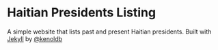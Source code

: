 # Haitian Presidents Listing
A simple website that lists past and present Haitian presidents.
Built with [Jekyll](https://jekyllrb.com) by [@kenoldb](http://www.twitter.com/kenoldb)
